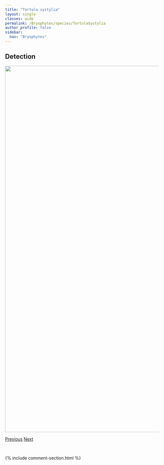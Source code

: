 ```yaml
---
title: "Tortula systylia"
layout: single
classes: wide
permalink: /Bryophytes/species/TortulaSystylia
author_profile: false
sidebar:
  nav: "Bryophytes"
---
```


<h2>Detection</h2>

<a href="https://drive.google.com/uc?export=view&id=1lyEeNF_V11Nsa6oJlY_ImuF_Qcni2JlE">
<img src="https://drive.google.com/uc?export=view&id=1lyEeNF_V11Nsa6oJlY_ImuF_Qcni2JlE" height = "1200" width = "800">
</a>


<a href="/DevelopmentWebsite/Bryophytes/species/TortulaNevadensis" class="pagination--pager" title="Tortula nevadensis">Previous</a> <a href="/DevelopmentWebsite/Bryophytes/species/TortulaTruncata" class="pagination--pager" title="Tortula truncata">Next</a>

<p>&nbsp;</p>

{% include comment-section.html %}
